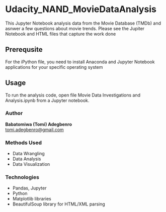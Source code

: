 # Udacity_NAND_MovieDataAnalysis
This Jupyter Notebook analysis data from the Movie Database (TMDb) and asnwer a few questions about movie trends.
Please see the Jupiter Notebook and HTML files that capture the work done
## Prerequsite
For the iPython file, you need to install Anaconda and Jupyter Notebook applications for your specific operating system

## Usage
To run the analysis code, open file Movie Data Investigations and Analysis.ipynb from a Jupyter notebook.

### Author
**Babatomiwa (Tomi) Adegbenro**<br>
tomi.adegbenro@gmail.com

### Methods Used
* Data Wrangling
* Data Analysis
* Data Visualization

### Technologies
* Pandas, Jupyter
* Python
* Matplotlib libraries
* BeautifulSoup library for HTML/XML parsing
